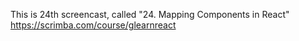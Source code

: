 This is 24th screencast, called "24. Mapping Components in React"<br />
https://scrimba.com/course/glearnreact